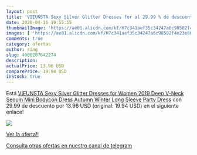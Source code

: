 ```yaml
---
layout: post
title: 'VIEUNSTA Sexy Silver Glitter Dresses for al 29.99 % de descuento'
date: 2020-04-16 19:55:55
thumbnailImage: 'https://ae01.alicdn.com/kf/H7c341aef35c34247a6c98582f4e23e06W/VIEUNSTA-Sexy-Silver-Glitter-Dresses-for-Women-2019-Deep-V-Neck-Sequin-Mini-Bodycon-Dress-Autumn.jpg_350x350._SL200_.jpg'
images: [ 'https://ae01.alicdn.com/kf/H7c341aef35c34247a6c98582f4e23e06W/VIEUNSTA-Sexy-Silver-Glitter-Dresses-for-Women-2019-Deep-V-Neck-Sequin-Mini-Bodycon-Dress-Autumn.jpg_350x350._SL200_.jpg' ]
comments: true
category: ofertas
author: ring
slug: 4000207642274
description:
actualPrice: 13.96 USD
comparePrice: 19.94 USD
inStock: true
---
```


Está [VIEUNSTA Sexy Silver Glitter Dresses for Women 2019 Deep V-Neck Sequin Mini Bodycon Dress Autumn Winter Long Sleeve Party Dress](https://www.amazon.com/dp/4000207642274/?tag=redken08-20) con 29.99 de descuento por 13.96 USD (original: 19.94 USD) en el siguiente enlace!

[![](https://ae01.alicdn.com/kf/H7c341aef35c34247a6c98582f4e23e06W/VIEUNSTA-Sexy-Silver-Glitter-Dresses-for-Women-2019-Deep-V-Neck-Sequin-Mini-Bodycon-Dress-Autumn.jpg_350x350._SL200_.jpg)](https://www.amazon.com/dp/4000207642274/?tag=redken08-20)

[Ver la oferta!!](https://www.amazon.com/dp/4000207642274/?tag=redken08-20)

[Consulta otras ofertas en nuestro canal de telegram](https://t.me/s/ofertas25)
